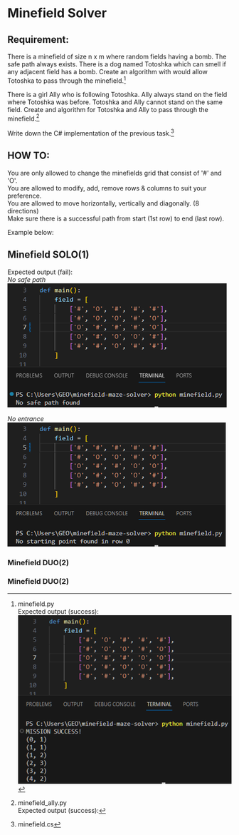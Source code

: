 # Minefield Solver  
  
## Requirement:  
  
There is a minefield of size n x m where random fields having a bomb. The safe path always exists. There is a dog named 
Totoshka which can smell if any adjacent field has a bomb. Create an algorithm with would allow Totoshka to pass 
through the minefield.[^1]  
  
There is a girl Ally who is following Totoshka. Ally always stand on the field where Totoshka was before. Totoshka and 
Ally cannot stand on the same field. Create and algorithm for Totoshka and Ally to pass through the minefield.[^2]  
  
Write down the C# implementation of the previous task.[^3]

## HOW TO:  
  
You are only allowed to change the minefields grid that consist of '#' and 'O'.  
You are allowed to modify, add, remove rows & columns to suit your preference.  
You are allowed to move horizontally, vertically and diagonally. (8 directions)  
Make sure there is a successful path from start (1st row) to end (last row).  

Example below:  

## Minefield SOLO(1)
[^1]: minefield.py  
Expected output (success):  
![Alt text](image.png)

Expected output (fail):  
_No safe path_ 
![Alt text](image-2.png)  
  
_No entrance_  
![Alt text](image-1.png)

  
### Minefield DUO(2)
[^2]: minefield_ally.py  
Expected output (success):  
  
### Minefield DUO(2)
[^3]: minefield.cs



